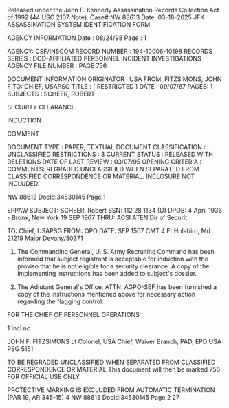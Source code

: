 Released under the John F. Kennedy
Assassination Records Collection Act of
1992 (44 USC 2107 Note). Case#:NW
88613 Date: 03-18-2025
JFK ASSASSINATION SYSTEM
IDENTIFICATION FORM

AGENCY INFORMATION
Date : 08/24/98
Page : 1

AGENCY: CSF/INSCOM
RECORD NUMBER : 194-10006-10198
RECORDS SERIES : DOD-AFFILIATED PERSONNEL INCIDENT INVESTIGATIONS
AGENCY FILE NUMBER : PAGE 756

DOCUMENT INFORMATION
ORIGINATOR : USA
FROM: FITZSIMONS, JOHN F
TO: CHIEF, USAPSG
TITLE : [ RESTRICTED ]
DATE : 09/07/67
PAGES: 1
SUBJECTS : SCHEER, ROBERT

SECURITY CLEARANCE

INDUCTION

COMMENT

DOCUMENT TYPE : PAPER, TEXTUAL DOCUMENT
CLASSIFICATION : UNCLASSIFIED
RESTRICTIONS : 3
CURRENT STATUS : RELEASED WITH DELETIONS
DATE OF LAST REVIEW : 03/07/95
OPENING CRITERIA :
COMMENTS: REGRADED UNCLASSIFIED WHEN SEPARATED FROM CLASSIFIED
CORRESPONDENCE OR MATERIAL. INCLOSURE NOT INCLUDED.

NW 88613 Docld:34530145 Page 1

EPPAW
SUBJECT: SCHEER, Robert SSN: 112 28 1134 (U)
DPOB: 4 April 1936 - Bronx, New York
19 SEP 1967
THRU: ACSI
ATEN Dir of Securit

TO: Chief, USAPSG FROM: OPO DATE: SEP 1507 CMT 4
Ft Holabird, Md 21219 Major Devany/50371

1. The Commanding General, U. S. Army Recruiting Command has been informed that
subject registrant is acceptable for induction with the proviso that he is not eligible
for a security clearance. A copy of the implementing instructions has been added to
subject's dossier.

2. The Adjutant General's Office, ATTN: AGPO-SEF has been furnished a copy of
the instructions mentioned above for necessary action regarding the flagging control.

FOR THE CHIEF OF PERSONNEL OPERATIONS:

1 Incl
nc

JOHN F. FITZSIMONS
Lt Colonel, USA
Chief, Waiver Branch, PAD, EPD
USA PSG 5151

TO BE REGRADED UNCLASSIFIED WHEN SEPARATED
FROM CLASSIFIED CORRESPONDENCE OR MATERIAL
This document will then be marked 756
FOR OFFICIAL USE ONLY

PROTECTIVE MARKING IS EXCLUDED FROM
AUTOMATIC TERMINATION (PAR 19, AR 345-15)
4
NW 88613 Docld:34530145 Page 2
27
